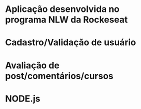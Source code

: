 # Aplicação desenvolvida no programa NLW da Rockeseat
# Cadastro/Validação de usuário
# Avaliação de post/comentários/cursos
# NODE.js 